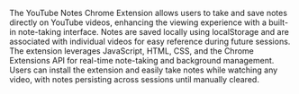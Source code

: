 The YouTube Notes Chrome Extension allows users to take and save notes directly on YouTube videos, enhancing the viewing experience with a built-in note-taking interface. Notes are saved locally using localStorage and are associated with individual videos for easy reference during future sessions. The extension leverages JavaScript, HTML, CSS, and the Chrome Extensions API for real-time note-taking and background management. Users can install the extension and easily take notes while watching any video, with notes persisting across sessions until manually cleared.
